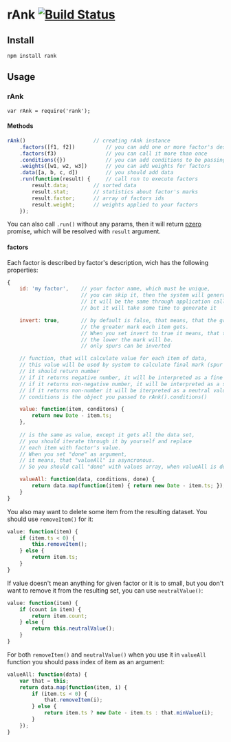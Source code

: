rAnk [![Build Status](https://travis-ci.org/artjock/rAnk.png)](https://travis-ci.org/artjock/rAnk)
====

## Install

    npm install rank

## Usage

### rAnk

    var rAnk = require('rank');
    
#### Methods

```javascript
rAnk()                      // creating rAnk instance
    .factors([f1, f2])          // you can add one or more factor's description
    .factors(f3)                // you can call it more than once
    .conditions({})             // you can add conditions to be passing in each factor
    .weights([w1, w2, w3])      // you can add weights for factors
    .data([a, b, c, d])         // you should add data
    .run(function(result) {     // call run to execute factors
        result.data;        // sorted data
        result.stat;        // statistics about factor's marks
        result.factor;      // array of factors ids
        result.weight;      // weights applied to your factors
    });
```
        
You can also call `.run()` without any params, then it will return [pzero](https://github.com/artjock/pzero) promise, which will be resolved with `result` argument.

#### factors

Each factor is described by factor's description, wich has the following properties:

```javascript
{
    id: 'my factor',    // your factor name, which must be unique,
                        // you can skip it, then the system will generate it for you
                        // it will be the same through application calls,
                        // but it will take some time to generate it

    invert: true,       // by default is false, that means, that the greater value you have,
                        // the greater mark each item gets.
                        // When you set invert to true it means, that the greater value you have,
                        // the lower the mark will be.
                        // only spurs can be inverted

    // function, that will calculate value for each item of data,
    // this value will be used by system to calculate final mark (spur or fine)
    // it should return number
    // if it returns negative number, it will be interpreted as a fine and marked in the range [-1, 0]
    // if it returns non-negative number, it will be interpreted as a spur and marked the range [0, 1]
    // if it returns non-number it will be iterpreted as a neutral value
    // conditions is the object you passed to rAnk().conditions()

    value: function(item, conditons) {
        return new Date - item.ts;
    },
    
    // is the same as value, except it gets all the data set,
    // you should iterate through it by yourself and replace
    // each item with factor's value.
    // When you set "done" as argument,
    // it means, that "valueAll" is asyncronous.
    // So you should call "done" with values array, when valueAll is done

    valueAll: function(data, conditions, done) {
        return data.map(function(item) { return new Date - item.ts; });
    }
}
```
    
You also may want to delete some item from the resulting dataset. You should use `removeItem()` for it:

```javascript
value: function(item) {
    if (item.ts < 0) {
        this.removeItem();
    } else {
        return item.ts;
    }
}
```
    
If value doesn't mean anything for given factor or it is to small, but you don't want to remove it from the resulting set, you can use `neutralValue()`:

```javascript
value: function(item) {
    if (count in item) {
        return item.count;
    } else {
        return this.neutralValue();
    }
}
```
    
For both `removeItem()` and `neutralValue()` when you use it in `valueAll` function you should pass index of item as an argument:

```javascript
valueAll: function(data) {
    var that = this;
    return data.map(function(item, i) {
        if (item.ts < 0) {
            that.removeItem(i);
        } else {
            return item.ts ? new Date - item.ts : that.minValue(i);
        }
    });
}
```

